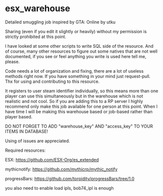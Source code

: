 # esx_warehouse
Detailed smuggling job inspired by GTA: Online by utku


Sharing (even if you edit it slightly or heavily) without my permission is strictly prohibited at this point.


I have looked at some other scripts to write SQL side of the resource. And of course, many other resources to figure out some natives that are not well documented, if you see or feel anything you write is used here tell me, please.


Code needs a lot of organization and fixing, there are a lot of useless methods right now. If you have something in your mind just request-pull. Thx for using and contributing to this resource.


It registers to user steam identifier individually, so this means more than one player can use this simultaneously but in the warehouse which is not realistic and not cool. So if you are adding this to a RP server I highly recommend only make this job available for one person at this point. When I have time I will be making this warehouse based or job-based rather than player based.


DO NOT FORGET TO ADD "warehouse_key" AND "access_key" TO YOUR ITEMS IN DATABASE!


Using of issues are appreciated.


Required resources:

ESX: https://github.com/ESX-Org/es_extended

mythicnotify: https://github.com/mythicrp/mythic_notify

progressBars: https://github.com/torpidity/progressBars/tree/1.0

you also need to enable load ipls, bob74_ipl is enough
